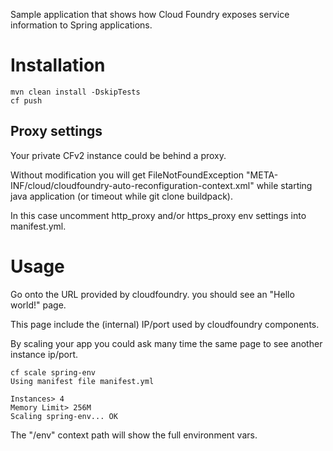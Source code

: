 Sample application that shows how Cloud Foundry exposes service information to Spring applications.

Installation
============
<!-- language: lang-sh -->

    mvn clean install -DskipTests
    cf push

Proxy settings
--------------
Your private CFv2 instance could be behind a proxy. 

Without modification you will get FileNotFoundException "META-INF/cloud/cloudfoundry-auto-reconfiguration-context.xml" while starting java application (or timeout while git clone buildpack).

In this case uncomment http_proxy and/or https_proxy env settings into manifest.yml.

Usage
=====
Go onto the URL provided by cloudfoundry. you should see an "Hello world!" page.

This page include the (internal) IP/port used by cloudfoundry components.

By scaling your app you could ask many time the same page to see another instance ip/port.
<!-- language: lang-sh -->

    cf scale spring-env
    Using manifest file manifest.yml
    
    Instances> 4
    Memory Limit> 256M
    Scaling spring-env... OK

The "/env" context path will show the full environment vars.
